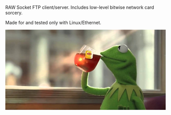 RAW Socket FTP client/server. Includes low-level bitwise network card sorcery.

Made for and tested only with Linux/Ethernet.

![Kermit](.kermit_sipping_tea.jpg)
